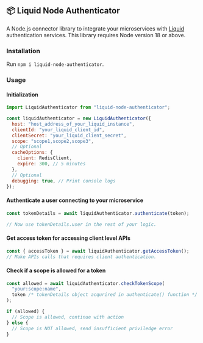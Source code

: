 ## 📦 Liquid Node Authenticator

A Node.js connector library to integrate your microservices with [Liquid](https://github.com/shrihari-prakash/liquid) authentication services. This library requires Node version 18 or above.

### Installation

Run `npm i liquid-node-authenticator`.

### Usage

#### Initialization

```js
import LiquidAuthenticator from "liquid-node-authenticator";

const liquidAuthenticator = new LiquidAuthenticator({
  host: "host_address_of_your_liquid_instance",
  clientId: "your_liquid_client_id",
  clientSecret: "your_liquid_client_secret",
  scope: "scope1,scope2,scope3",
  // Optional
  cacheOptions: {
    client: RedisClient,
    expire: 300, // 5 minutes
  },
  // Optional
  debugging: true, // Print console logs
});
```

#### Authenticate a user connecting to your microservice

```js
const tokenDetails = await liquidAuthenticator.authenticate(token);

// Now use tokenDetails.user in the rest of your logic.
```

#### Get access token for accessing client level APIs

```js
const { accessToken } = await liquidAuthenticator.getAccessToken();
// Make APIs calls that requires client authentication.
```

#### Check if a scope is allowed for a token

```js
const allowed = await liquidAuthenticator.checkTokenScope(
  "your:scope:name",
  token /* tokenDetails object acqurired in authenticate() function */
);

if (allowed) {
  // Scope is allowed, continue with action
} else {
  // Scope is NOT allowed, send insufficient priviledge error
}
```
